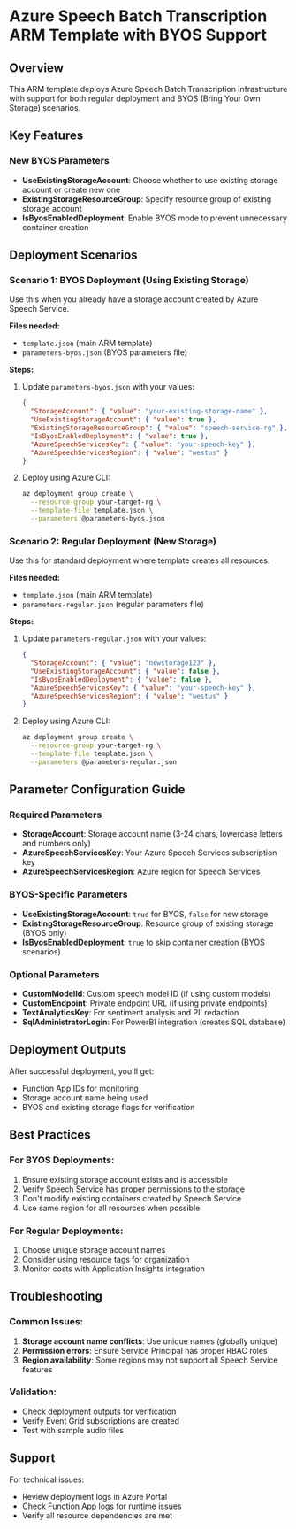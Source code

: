 # Azure Speech Batch Transcription ARM Template with BYOS Support

## Overview
This ARM template deploys Azure Speech Batch Transcription infrastructure with support for both regular deployment and BYOS (Bring Your Own Storage) scenarios.

## Key Features

### New BYOS Parameters
- **UseExistingStorageAccount**: Choose whether to use existing storage account or create new one
- **ExistingStorageResourceGroup**: Specify resource group of existing storage account
- **IsByosEnabledDeployment**: Enable BYOS mode to prevent unnecessary container creation

## Deployment Scenarios

### Scenario 1: BYOS Deployment (Using Existing Storage)
Use this when you already have a storage account created by Azure Speech Service.

**Files needed:**
- `template.json` (main ARM template)
- `parameters-byos.json` (BYOS parameters file)

**Steps:**
1. Update `parameters-byos.json` with your values:
   ```json
   {
     "StorageAccount": { "value": "your-existing-storage-name" },
     "UseExistingStorageAccount": { "value": true },
     "ExistingStorageResourceGroup": { "value": "speech-service-rg" },
     "IsByosEnabledDeployment": { "value": true },
     "AzureSpeechServicesKey": { "value": "your-speech-key" },
     "AzureSpeechServicesRegion": { "value": "westus" }
   }
   ```

2. Deploy using Azure CLI:
   ```bash
   az deployment group create \
     --resource-group your-target-rg \
     --template-file template.json \
     --parameters @parameters-byos.json
   ```

### Scenario 2: Regular Deployment (New Storage)
Use this for standard deployment where template creates all resources.

**Files needed:**
- `template.json` (main ARM template)
- `parameters-regular.json` (regular parameters file)

**Steps:**
1. Update `parameters-regular.json` with your values:
   ```json
   {
     "StorageAccount": { "value": "newstorage123" },
     "UseExistingStorageAccount": { "value": false },
     "IsByosEnabledDeployment": { "value": false },
     "AzureSpeechServicesKey": { "value": "your-speech-key" },
     "AzureSpeechServicesRegion": { "value": "westus" }
   }
   ```

2. Deploy using Azure CLI:
   ```bash
   az deployment group create \
     --resource-group your-target-rg \
     --template-file template.json \
     --parameters @parameters-regular.json
   ```

## Parameter Configuration Guide

### Required Parameters
- **StorageAccount**: Storage account name (3-24 chars, lowercase letters and numbers only)
- **AzureSpeechServicesKey**: Your Azure Speech Services subscription key
- **AzureSpeechServicesRegion**: Azure region for Speech Services

### BYOS-Specific Parameters
- **UseExistingStorageAccount**: `true` for BYOS, `false` for new storage
- **ExistingStorageResourceGroup**: Resource group of existing storage (BYOS only)
- **IsByosEnabledDeployment**: `true` to skip container creation (BYOS scenarios)

### Optional Parameters
- **CustomModelId**: Custom speech model ID (if using custom models)
- **CustomEndpoint**: Private endpoint URL (if using private endpoints)
- **TextAnalyticsKey**: For sentiment analysis and PII redaction
- **SqlAdministratorLogin**: For PowerBI integration (creates SQL database)

## Deployment Outputs
After successful deployment, you'll get:
- Function App IDs for monitoring
- Storage account name being used
- BYOS and existing storage flags for verification

## Best Practices

### For BYOS Deployments:
1. Ensure existing storage account exists and is accessible
2. Verify Speech Service has proper permissions to the storage
3. Don't modify existing containers created by Speech Service
4. Use same region for all resources when possible

### For Regular Deployments:
1. Choose unique storage account names
2. Consider using resource tags for organization
3. Monitor costs with Application Insights integration

## Troubleshooting

### Common Issues:
1. **Storage account name conflicts**: Use unique names (globally unique)
2. **Permission errors**: Ensure Service Principal has proper RBAC roles
3. **Region availability**: Some regions may not support all Speech Service features

### Validation:
- Check deployment outputs for verification
- Verify Event Grid subscriptions are created
- Test with sample audio files

## Support
For technical issues:
- Review deployment logs in Azure Portal
- Check Function App logs for runtime issues
- Verify all resource dependencies are met